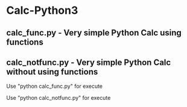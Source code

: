 # Calc-Python3

  calc_func.py - Very simple Python Calc using functions 
  -----------------------------------------------------
  calc_notfunc.py - Very simple Python Calc without using functions 
  -----------------------------------------------------
  
  
  Use "python calc_func.py" for execute
  
  Use "python calc_notfunc.py" for execute
  
